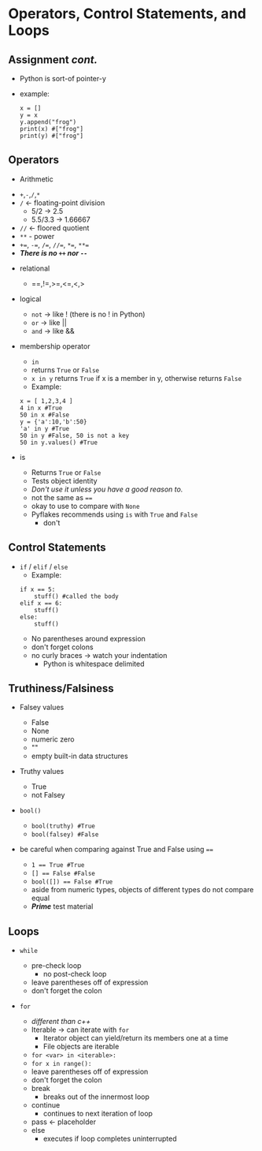 Operators, Control Statements, and Loops
========================================

Assignment _cont._
------------------

+ Python is sort-of pointer-y
 - example:
    ```
    x = []
    y = x
    y.append("frog")
    print(x) #["frog"]
    print(y) #["frog"]
    ```

Operators
---------

+ Arithmetic
 - `+`,`-`,`/`,`*`
 - `/` <- floating-point division
   * 5/2 -> 2.5
   * 5.5/3.3 -> 1.66667
 - `//` <- floored quotient
 - `**` - power
 - `+=`, `-=`, `/=`, `//=`, `*=`, `**=`
 - _**There is no `++` nor `--`**_


+ relational
    * ==,!=,>=,<=,<,>


+ logical
    * `not` -> like ! (there is no ! in Python)
    * `or`  -> like ||
    * `and` -> like &&


+ membership operator
    * `in`
    * returns `True` or `False`
    * `x in y` returns `True` if x is a member in y,
       otherwise returns `False`
    * Example:
    ```
    x = [ 1,2,3,4 ]
    4 in x #True
    50 in x #False
    y = {'a':10,'b':50}
    'a' in y #True
    50 in y #False, 50 is not a key
    50 in y.values() #True
    ```


+ is
  - Returns `True` or `False`
  - Tests object identity
  - _Don't use it unless you have a good reason to._
  - not the same as `==`
  - okay to use to compare with `None`
  - Pyflakes recommends using `is` with `True` and `False`
    * don't


Control Statements
------------------

  + `if` / `elif` / `else`
    - Example:
    ```
    if x == 5:
        stuff() #called the body
    elif x == 6:
        stuff()
    else:
        stuff()
    ```
    - No parentheses around expression
    - don't forget colons
    - no curly braces -> watch your indentation
      * Python is whitespace delimited


Truthiness/Falsiness
--------------------


  + Falsey values
    - False
    - None
    - numeric zero
    - ""
    - empty built-in data structures


  + Truthy values
    - True
    - not Falsey


  + `bool()`
    - `bool(truthy) #True`
    - `bool(falsey) #False`


  + be careful when comparing against True and False using `==`
    - `1 == True #True`
    - `[] == False #False`
    - `bool([]) == False #True`
    - aside from numeric types, objects of different types
      do not compare equal
    - _**Prime**_ test material


Loops
-----

  + `while`
    - pre-check loop
      * no post-check loop
    - leave parentheses off of expression
    - don't forget the colon


  + `for`
    - _different than c++_
    - Iterable -> can iterate with `for`
      * Iterator object can yield/return its members
        one at a time
      * File objects are iterable
    - `for <var> in <iterable>:`
    - `for x in range():`
    - leave parentheses off of expression
    - don't forget the colon
    - break
      * breaks out of the innermost loop
    - continue
      * continues to next iteration of loop
    - pass <- placeholder
    - else
      * executes if loop completes uninterrupted
